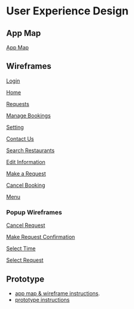 # User Experience Design
## App Map
[App Map](./ux-design/App%20Map.png)
## Wireframes
[Login](./ux-design/Login.png)

[Home](./ux-design/Home.png)

[Requests](./ux-design/Requests.png)

[Manage Bookings](./ux-design/Manage%20Bookings.png)

[Setting](./ux-design/Settings.png)

[Contact Us](./ux-design/Contact%20Us.png)

[Search Restaurants](./ux-design/Search%20Restaurant.png)

[Edit Information](./ux-design/Edit%20Information.png)

[Make a Request](./ux-design/Make%20Request.png)

[Cancel Booking](./ux-design/Cancel%20Booking.png)

[Menu](./ux-design/Menu.png)





### Popup Wireframes

[Cancel Request](./ux-design/Cancel%20Request%20(Popup).png)

[Make Request Confirmation](./ux-design/Make%20Request%20Confirmation%20(Popup).png)

[Select Time](./ux-design/Select%20Time%20(Popup).png)

[Select Request](./ux-design/select%20request%20lifetime.png)



## Prototype

- [app map & wireframe instructions](instructions-0a-app-map-wireframes.md).
- [prototype instructions](instructions-0b-prototyping.md)
